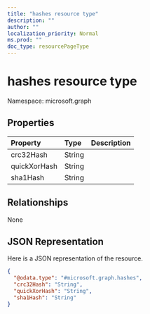 ```yaml
---
title: "hashes resource type"
description: ""
author: ""
localization_priority: Normal
ms.prod: ""
doc_type: resourcePageType
---
```


# hashes resource type


Namespace: microsoft.graph



## Properties
|Property|Type|Description|
|:---|:---|:---|
|crc32Hash|String||
|quickXorHash|String||
|sha1Hash|String||

## Relationships
None

## JSON Representation
Here is a JSON representation of the resource.
<!-- {
  "blockType": "resource",
  "@odata.type": "microsoft.graph.hashes"
}
-->
``` json
{
  "@odata.type": "#microsoft.graph.hashes",
  "crc32Hash": "String",
  "quickXorHash": "String",
  "sha1Hash": "String"
}
```

